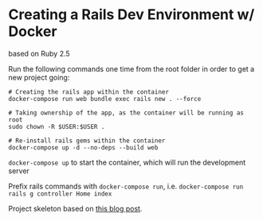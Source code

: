 # Creating a Rails Dev Environment w/ Docker

based on Ruby 2.5

Run the following commands one time from the root folder in order to get a new project going:

```
# Creating the rails app within the container
docker-compose run web bundle exec rails new . --force

# Taking ownership of the app, as the container will be running as root
sudo chown -R $USER:$USER .

# Re-install rails gems within the container
docker-compose up -d --no-deps --build web
```

`docker-compose up` to start the container, which will run the development server

Prefix rails commands with `docker-compose run`, i.e. `docker-compose run rails g controller Home index`

Project skeleton based on [this blog post](https://era86.github.io/2020/02/26/rails-development-environment-with-docker-compose-ubuntu-1804.html).
